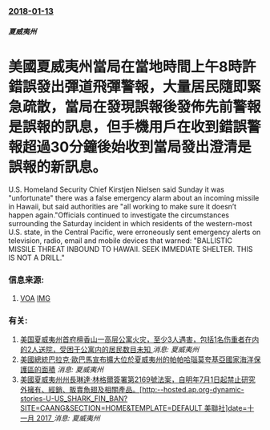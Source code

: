 ### [2018-01-13](/news/2018/01/13/index.md)

##### 夏威夷州
# 美國夏威夷州當局在當地時間上午8時許錯誤發出彈道飛彈警報，大量居民隨即緊急疏散，當局在發現誤報後發佈先前警報是誤報的訊息，但手機用戶在收到錯誤警報超過30分鐘後始收到當局發出澄清是誤報的新訊息。 

U.S. Homeland Security Chief Kirstjen Nielsen said Sunday it was "unfortunate" there was a false emergency alarm about an incoming missile in Hawaii, but said authorities are "all working to make sure it doesn’t happen again."Officials continued to investigate the circumstances surrounding the Saturday incident in which residents of the western-most U.S. state, in the Central Pacific, were erroneously sent emergency alerts on television, radio, email and mobile devices that warned: "BALLISTIC MISSILE THREAT INBOUND TO HAWAII. SEEK IMMEDIATE SHELTER. THIS IS NOT A DRILL."


### 信息来源:

1. [VOA](https://www.voanews.com/a/us-homeland-security-hawaii-arlert/4207278.html) [IMG](https://media.voltron.voanews.com/Drupal/01live-166/2019-04/8CE1319D-9222-488A-8E00-A5262693DD5B.jpg)

### 有关:

1. [美国夏威夷州首府檀香山一高层公寓火灾，至少3人遇害，包括1名伤重者在内的2人送院，受困于公寓内的居民数目未知 ](/zh/news/2017/07/14/美国夏威夷州首府檀香山一高层公寓火灾-至少3人遇害-包括1名伤重者在内的2人送院-受困于公寓内的居民数目未知.md) _消息: 夏威夷州_
2. [美國總統巴拉克·歐巴馬宣布擴大位於夏威夷州的帕帕哈瑙莫夸基亞國家海洋保護區的面積](/zh/news/2016/08/27/美國總統巴拉克-歐巴馬宣布擴大位於夏威夷州的帕帕哈瑙莫夸基亞國家海洋保護區的面積.md) _消息: 夏威夷州_
3. [ 美國夏威夷州州長琳達·林格爾簽署第2169號法案，自明年7月1日起禁止研究外擁有、經銷、販賣魚翅及相關產品。[http:--hosted.ap.org-dynamic-stories-U-US_SHARK_FIN_BAN?SITE=CAANG&SECTION=HOME&TEMPLATE=DEFAULT 美聯社]date=十一月 2017 ](/zh/news/2010/05/29/美國夏威夷州州長琳達-林格爾簽署第2169號法案-自明年7月1日起禁止研究外擁有-經銷-販賣魚翅及相關產品-http.md) _消息: 夏威夷州_
